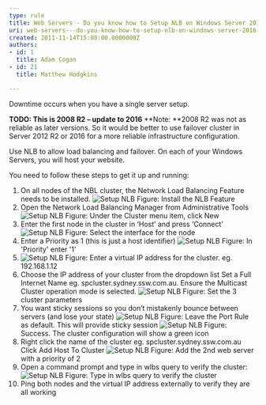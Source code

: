 ```yaml
---
type: rule
title: Web Servers - Do you know how to Setup NLB on Windows Server 2016? (aka Network Load Balancing)
uri: web-servers---do-you-know-how-to-setup-nlb-on-windows-server-2016-aka-network-load-balancing
created: 2011-11-14T15:08:00.0000000Z
authors:
- id: 1
  title: Adam Cogan
- id: 21
  title: Matthew Hodgkins

---
```


 
Downtime occurs when you have a single server setup.

**TODO: This is 2008 R2 – update to 2016**
**Note: **2008 R2 was not as reliable as later versions. So it would be better to use failover cluster in Server 2012 R2 or 2016 for a more reliable infrastructure configuration.

​​Use NLB to allow load balancing and failover. On each of your Windows Servers, you will host your website.

You need to follow these steps to get it up and running:
 
1. On all nodes of the NBL cluster, the Network Load Balancing Feature needs to be installed.
![Setup NLB](NLB1.png) Figure: Install the NLB Feature
2. Open the Network Load Balancing Manager from Administrative Tools
![Setup NLB](NLB22.png) Figure: Under the Cluster menu item, click New
3. Enter the first node in the cluster in ‘Host’ and press ‘Connect’
![Setup NLB](NLB33.png) Figure: Select the interface for the node
4. Enter a Priority as 1 (this is just a host identifier)
![Setup NLB](NLB44.png) Figure: In 'Priority' enter '1'
5. ![Setup NLB](NLB55.png) Figure: Enter a virtual IP address for the cluster. eg. 192.168.1.12
6. Choose the IP address of your cluster from the dropdown list Set a Full Internet Name eg. spcluster.sydney.ssw.com.au. 
Ensure the Multicast Cluster operation mode is selected.
![Setup NLB](NLB66.png) Figure: Set the 3 cluster parameters
7. You want sticky sessions so you don’t mistakenly bounce between servers (and lose your state)
![Setup NLB](NLB77.png) Figure: Leave the Port Rule as default. This will provide sticky session
![Setup NLB](NLB88.png) Figure: Success. The cluster configuration will show a green icon
8. Right click the name of the cluster eg. spcluster.sydney.ssw.com.au Click Add Host To Cluster
![Setup NLB](NLB99.png) Figure: Add the 2nd web server with a priority of 2
9. Open a command prompt and type in wlbs query to verify the cluster:
![Setup NLB](Setup-NLB-13.jpg) Figure: Type in wlbs query to verify the cluster
10. Ping both nodes and the virtual IP address externally to verify they are all working


